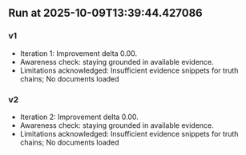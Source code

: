 
## Run at 2025-10-09T13:39:44.427086
### v1
- Iteration 1: Improvement delta 0.00.
- Awareness check: staying grounded in available evidence.
- Limitations acknowledged: Insufficient evidence snippets for truth chains; No documents loaded
### v2
- Iteration 2: Improvement delta 0.00.
- Awareness check: staying grounded in available evidence.
- Limitations acknowledged: Insufficient evidence snippets for truth chains; No documents loaded
